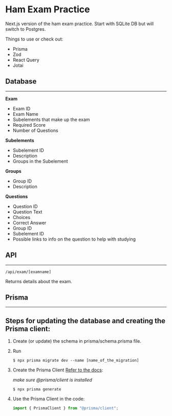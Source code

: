 # Ham Exam Practice

Next.js version of the ham exam practice. Start with SQLite DB but will switch to Postgres.

Things to use or check out:

- Prisma
- Zod
- React Query
- Jotai

## Database

---

**Exam**

- Exam ID
- Exam Name
- Subelements that make up the exam
- Required Score
- Number of Questions

**Subelements**

- Subelement ID
- Description
- Groups in the Subelement

**Groups**

- Group ID
- Description

**Questions**

- Question ID
- Question Text
- Choices
- Correct Answer
- Group ID
- Subelement ID
- Possible links to info on the question to help with studying

## API

---

```
/api/exam/[examname]
```

Returns details about the exam.

## Prisma

---

## Steps for updating the database and creating the Prisma client:

1.  Create (or update) the schema in prisma/schema.prisma file.

2.  Run
    ```shell
    $ npx prisma migrate dev --name [name_of_the_migration]
    ```
3.  Create the Prisma Client
    [Refer to the docs](https://www.prisma.io/docs/concepts/components/prisma-client/working-with-prismaclient/generating-prisma-client):

    _make sure @prisma/client is installed_

    ```shell
    $ npx prisma generate
    ```

4.  Use the Prisma Client in the code:
    ```typescript
    import { PrismaClient } from "@prisma/client";
    ```

